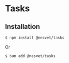 # Tasks

## Installation

```sh
$ npm install @nesvet/tasks
```

Or

```sh
$ bun add @nesvet/tasks
```
